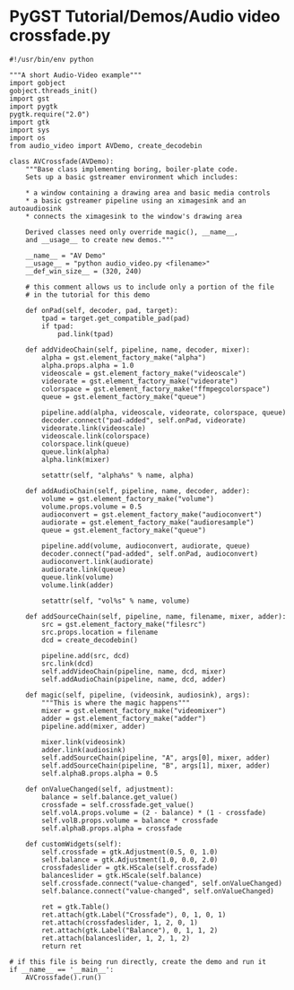 # PyGST Tutorial/Demos/Audio video crossfade.py

    #!/usr/bin/env python

    """A short Audio-Video example"""
    import gobject
    gobject.threads_init()
    import gst
    import pygtk
    pygtk.require("2.0")
    import gtk
    import sys
    import os
    from audio_video import AVDemo, create_decodebin

    class AVCrossfade(AVDemo):
        """Base class implementing boring, boiler-plate code.
        Sets up a basic gstreamer environment which includes:

        * a window containing a drawing area and basic media controls
        * a basic gstreamer pipeline using an ximagesink and an autoaudiosink
        * connects the ximagesink to the window's drawing area

        Derived classes need only override magic(), __name__,
        and __usage__ to create new demos."""

        __name__ = "AV Demo"
        __usage__ = "python audio_video.py <filename>"
        __def_win_size__ = (320, 240)

        # this comment allows us to include only a portion of the file
        # in the tutorial for this demo

        def onPad(self, decoder, pad, target):
            tpad = target.get_compatible_pad(pad)
            if tpad:
                pad.link(tpad)

        def addVideoChain(self, pipeline, name, decoder, mixer):
            alpha = gst.element_factory_make("alpha")
            alpha.props.alpha = 1.0
            videoscale = gst.element_factory_make("videoscale")
            videorate = gst.element_factory_make("videorate")
            colorspace = gst.element_factory_make("ffmpegcolorspace")
            queue = gst.element_factory_make("queue")

            pipeline.add(alpha, videoscale, videorate, colorspace, queue)
            decoder.connect("pad-added", self.onPad, videorate)
            videorate.link(videoscale)
            videoscale.link(colorspace)
            colorspace.link(queue)
            queue.link(alpha)
            alpha.link(mixer)

            setattr(self, "alpha%s" % name, alpha)

        def addAudioChain(self, pipeline, name, decoder, adder):
            volume = gst.element_factory_make("volume")
            volume.props.volume = 0.5
            audioconvert = gst.element_factory_make("audioconvert")
            audiorate = gst.element_factory_make("audioresample")
            queue = gst.element_factory_make("queue")

            pipeline.add(volume, audioconvert, audiorate, queue)
            decoder.connect("pad-added", self.onPad, audioconvert)
            audioconvert.link(audiorate)
            audiorate.link(queue)
            queue.link(volume)
            volume.link(adder)

            setattr(self, "vol%s" % name, volume)

        def addSourceChain(self, pipeline, name, filename, mixer, adder):
            src = gst.element_factory_make("filesrc")
            src.props.location = filename
            dcd = create_decodebin()

            pipeline.add(src, dcd)
            src.link(dcd)
            self.addVideoChain(pipeline, name, dcd, mixer)
            self.addAudioChain(pipeline, name, dcd, adder)

        def magic(self, pipeline, (videosink, audiosink), args):
            """This is where the magic happens"""
            mixer = gst.element_factory_make("videomixer")
            adder = gst.element_factory_make("adder")
            pipeline.add(mixer, adder)

            mixer.link(videosink)
            adder.link(audiosink)
            self.addSourceChain(pipeline, "A", args[0], mixer, adder)
            self.addSourceChain(pipeline, "B", args[1], mixer, adder)
            self.alphaB.props.alpha = 0.5

        def onValueChanged(self, adjustment):
            balance = self.balance.get_value()
            crossfade = self.crossfade.get_value()
            self.volA.props.volume = (2 - balance) * (1 - crossfade)
            self.volB.props.volume = balance * crossfade
            self.alphaB.props.alpha = crossfade

        def customWidgets(self):
            self.crossfade = gtk.Adjustment(0.5, 0, 1.0)
            self.balance = gtk.Adjustment(1.0, 0.0, 2.0)
            crossfadeslider = gtk.HScale(self.crossfade)
            balanceslider = gtk.HScale(self.balance)
            self.crossfade.connect("value-changed", self.onValueChanged)
            self.balance.connect("value-changed", self.onValueChanged)

            ret = gtk.Table()
            ret.attach(gtk.Label("Crossfade"), 0, 1, 0, 1)
            ret.attach(crossfadeslider, 1, 2, 0, 1)
            ret.attach(gtk.Label("Balance"), 0, 1, 1, 2)
            ret.attach(balanceslider, 1, 2, 1, 2)
            return ret

    # if this file is being run directly, create the demo and run it
    if __name__ == '__main__':
        AVCrossfade().run()
